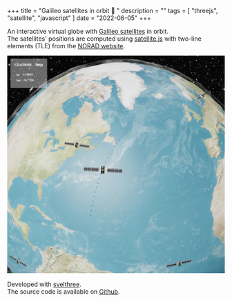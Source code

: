+++
title = "Galileo satellites in orbit :satellite: "
description = ""
tags = [
    "threejs",
    "satellite",
    "javascript"
]
date = "2022-06-05"
+++

An interactive virtual globe with [Galileo satellites](https://www.esa.int/Applications/Navigation/Galileo/Galileo_satellites) in orbit.  
The satellites' positions are computed using [satellite.js](https://github.com/shashwatak/satellite-js) with two-line elements (TLE) from the [NORAD website](https://www.celestrak.com/NORAD/elements/).

[![App Screenshot](/galileo_satellites_in_orbit/screenshot1.png)](/galileo_satellites_in_orbit/screenshot1.png)

Developed with [svelthree](https://svelthree.dev/).  
The source code is available on [Github](https://github.com/francoislanc/galileo-satellites-visualizer).